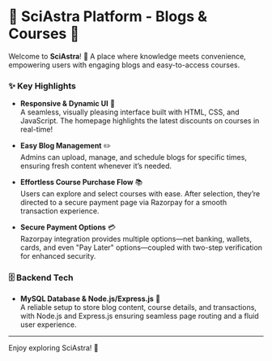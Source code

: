 # 🚀 SciAstra Platform - Blogs & Courses 🌌

Welcome to **SciAstra**! 🌠 A place where knowledge meets convenience, empowering users with engaging blogs and easy-to-access courses.

### ✨ Key Highlights

- **Responsive & Dynamic UI** 🎨  
  A seamless, visually pleasing interface built with HTML, CSS, and JavaScript. The homepage highlights the latest discounts on courses in real-time!

- **Easy Blog Management** ✏️  
  Admins can upload, manage, and schedule blogs for specific times, ensuring fresh content whenever it’s needed.

- **Effortless Course Purchase Flow** 📚  
  Users can explore and select courses with ease. After selection, they’re directed to a secure payment page via Razorpay for a smooth transaction experience.

- **Secure Payment Options** 💳  
  Razorpay integration provides multiple options—net banking, wallets, cards, and even "Pay Later" options—coupled with two-step verification for enhanced security.

### 🗄️ Backend Tech

- **MySQL Database & Node.js/Express.js** 💾  
  A reliable setup to store blog content, course details, and transactions, with Node.js and Express.js ensuring seamless page routing and a fluid user experience.

---

Enjoy exploring SciAstra! 🌌
